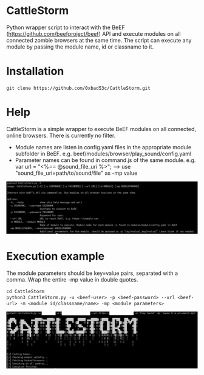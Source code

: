 # CattleStorm
Python wrapper script to interact with the BeEF (https://github.com/beefproject/beef) API and execute modules on all connected zombie browsers at the same time. The script can execute any module by passing the module name, id or classname to it.

# Installation
```
git clone https://github.com/0xbad53c/CattleStorm.git
```

# Help
CattleStorm is a simple wrapper to execute BeEF modules on all connected, online browsers. There is currently no filter.
* Module names are listen in config.yaml files in the appropriate module subfolder in BeEF. e.g. beef/modules/browser/play_sound/config.yaml
* Parameter names can be found in command.js of the same module. e.g. var url = "<%== @sound_file_uri %>"; --> use "sound_file_uri=path/to/sound/file" as -mp value

![sample execution](help.png)

# Execution example
The module parameters should be key=value pairs, separated with a comma. Wrap the entire -mp value in double quotes.
```
cd CattleStorm
python3 CattleStorm.py -u <beef-user> -p <beef-password> --url <beef-url> -m <module id/classname/name> -mp <module parameters>
```
![sample execution](example.png)
